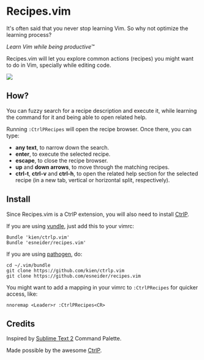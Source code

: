 # Recipes.vim

It's often said that you never stop learning Vim. So why not optimize the
learning process?

*Learn Vim while being productive™*

Recipes.vim will let you explore common actions (recipes) you might want to do
in Vim, specially while editing code.

![](http://i.imgur.com/dIvD9Uh.png)

## How?

You can fuzzy search for a recipe description and execute it, while learning
the command for it and being able to open related help.

Running `:CtrlPRecipes` will open the recipe browser. Once there, you can type:
* **any text**, to narrow down the search.
* **enter**, to execute the selected recipe.
* **escape**, to close the recipe browser.
* **up** and **down arrows**, to move through the matching recipes.
* **ctrl-t**, **ctrl-v** and **ctrl-h**, to open the related help section for
  the selected recipe (in a new tab, vertical or horizontal split,
  respectively).

## Install

Since Recipes.vim is a CtrlP extension, you will also need to install
[CtrlP](https://github.com/kien/ctrlp.vim).

If you are using [vundle](https://github.com/gmarik/vundle), just add this to
your vimrc:

```
Bundle 'kien/ctrlp.vim'
Bundle 'esneider/recipes.vim'
```

If you are using [pathogen](https://github.com/tpope/vim-pathogen), do:

```
cd ~/.vim/bundle
git clone https://github.com/kien/ctrlp.vim
git clone https://github.com/esneider/recipes.vim
```

You might want to add a mapping in your vimrc to `:CtrlPRecipes` for quicker
access, like:

```
nnoremap <Leader>r :CtrlPRecipes<CR>
```

## Credits

Inspired by [Sublime Text 2](http://www.sublimetext.com/2) Command Palette.

Made possible by the awesome [CtrlP](https://github.com/kien/ctrlp.vim).

